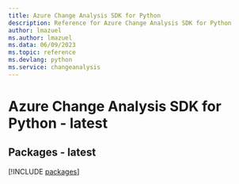 ```yaml
---
title: Azure Change Analysis SDK for Python
description: Reference for Azure Change Analysis SDK for Python
author: lmazuel
ms.author: lmazuel
ms.data: 06/09/2023
ms.topic: reference
ms.devlang: python
ms.service: changeanalysis
---
```

# Azure Change Analysis SDK for Python - latest
## Packages - latest
[!INCLUDE [packages](change-analysis-index.md)]